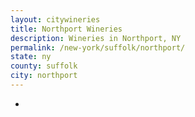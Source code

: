 ```yaml
---
layout: citywineries
title: Northport Wineries
description: Wineries in Northport, NY
permalink: /new-york/suffolk/northport/
state: ny
county: suffolk
city: northport
---
```

-
